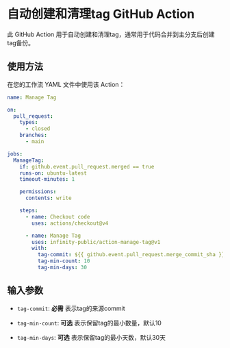 # 自动创建和清理tag GitHub Action

此 GitHub Action 用于自动创建和清理tag，通常用于代码合并到主分支后创建tag备份。

## 使用方法

在您的工作流 YAML 文件中使用该 Action：

```yaml
name: Manage Tag

on:
  pull_request:
    types:
      - closed
    branches:
      - main

jobs:
  ManageTag:
    if: github.event.pull_request.merged == true
    runs-on: ubuntu-latest
    timeout-minutes: 1

    permissions:
      contents: write

    steps:
      - name: Checkout code
        uses: actions/checkout@v4

      - name: Manage Tag
        uses: infinity-public/action-manage-tag@v1
        with:
          tag-commit: ${{ github.event.pull_request.merge_commit_sha }}
          tag-min-count: 10
          tag-min-days: 30
```

## 输入参数

- `tag-commit`: **必需** 表示tag的来源commit

- `tag-min-count`: **可选** 表示保留tag的最小数量，默认10

- `tag-min-days`: **可选** 表示保留tag的最小天数，默认30天